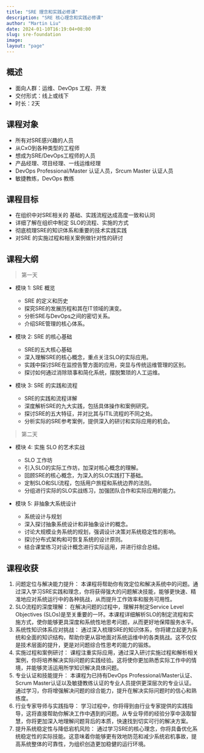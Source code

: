 ```yaml
---
title: "SRE 理念和实践必修课"
description: "SRE 核心理念和实践必修课"
author: "Martin Liu"
date: 2024-01-10T16:19:04+08:00
slug: sre-foundation
image: 
layout: "page"
---
```



## 概述

* 面向人群：运维、DevOps 工程、开发
* 交付形式：线上或线下
* 时长：2天

## 课程对象

* 所有对SRE感兴趣的人员
* 从CxO到各种类型的工程师
* 想成为SRE/DevOps工程师的人员
* 产品经理、项目经理、一线运维经理
* DevOps Professional/Master 认证人员，Srcum Master 认证人员
* 敏捷教练，DevOps 教练

## 课程目标

* 在组织中对SRE相关的 基础、实践流程达成高度一致和认同
* 详细了解在组织中制定 SLO的流程、实施的方式
* 彻底梳理SRE的知识体系和重要的技术实践实践
* 对SRE 的实施过程和相关案例做针对性的研讨

## 课程大纲

> 第一天

* 模块 1: SRE 概览
  * SRE 的定义和历史
  * 探究SRE的发展历程和其在IT领域的演变。
  * 分析SRE与DevOps之间的密切关系。
  * 介绍SRE管理的核心体系。

* 模块 2: SRE 的核心基础
  * SRE的五大核心基础
  * 深入理解SRE的核心概念，重点关注SLO的实际应用。
  * 实践中探讨SRE在监控告警方面的应用，突显与传统运维管理的区别。
  * 探讨如何通过消除琐事和简化系统，摆脱繁琐的人工运维。

* 模块 3: SRE 的实践和流程
  * SRE的实践和流程详解
  * 深度解析SRE的九大实践，包括具体操作和案例研究。
  * 探讨SRE的五大特征，并对比其与ITIL流程的不同之处。
  * 分析实际的SRE参考案例，提供深入的研讨和实际应用的机会。

> 第二天

* 模块 4: 实施 SLO 的艺术实战
  * SLO 工作坊
  * 引入SLO的实际工作坊，加深对核心概念的理解。
  * 回顾SRE的核心概念，为深入的SLO实践打下基础。
  * 定制SLO和SLI流程，包括用户旅程和系统边界的法则。
  * 分组进行实际的SLO实战练习，加强团队合作和实际应用的能力。

* 模块 5: 非抽象大系统设计
  * 系统设计与规划
  * 深入探讨抽象系统设计和非抽象设计的概念。
  * 讨论大规模业务系统的规划，强调设计决策对系统稳定性的影响。
  * 探讨分布式架构和可恢复系统的设计原则。
  * 结合课堂练习对设计概念进行实际运用，并进行综合总结。

## 课程收获

1. 问题定位与解决能力提升：
本课程将帮助你有效定位和解决系统中的问题。通过深入学习SRE实践和理念，你将获得强大的问题解决技能，能够更快速、精准地应对系统运行中的各种挑战，从而提升工作效率和服务可用性。
2. SLO流程的深度理解：
在解决问题的过程中，理解并制定Service Level Objectives (SLOs)是至关重要的一环。本课程详细解析SLO的制定流程和实施方式，使你能够更具深度和系统性地思考问题，从而更好地保障服务水平。
3. 系统性知识体系应对挑战：
通过深入梳理SRE的知识体系，你将建立起更为系统和全面的知识结构，帮助你更从容地面对系统运维中的各类挑战。这不仅仅是技术层面的提升，更是对问题综合性思考的能力的锻炼。
4. 实施过程和案例研讨：
课程注重实际应用，通过深入研讨实施过程和解析相关案例，你将培养解决实际问题的实践经验。这将使你更加熟悉实际工作中的情境，并能够灵活运用所学知识解决具体问题。
5. 专业认证和技能提升：
本课程为已持有DevOps Professional/Master认证、Scrum Master认证以及敏捷教练认证的专业人员提供更深层次的专业认证。通过学习，你将增强解决问题的综合能力，提升在解决实际问题时的信心和熟练度。
6. 行业专家导师与实践指导：
学习过程中，你将得到由行业专家提供的实践指导，这将直接帮助你解决工作中遇到的问题。从专业导师的经验分享中汲取智慧，你将更加深入地理解问题背后的本质，快速找到切实可行的解决方案。
7. 提升系统稳定性与降低宕机风险：
通过学习SRE的核心理念，你将具备优化系统稳定性的实际技能。这意味着你能够更有效地防范和减少系统宕机事故，提高系统整体的可靠性，为组织创造更加稳健的运行环境。
